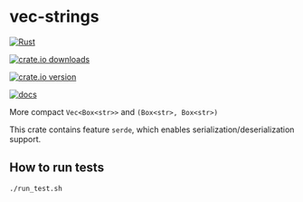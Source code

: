 # vec-strings

[![Rust](https://github.com/NobodyXu/vec-strings/actions/workflows/rust.yml/badge.svg)](https://github.com/NobodyXu/vec-strings/actions/workflows/rust.yml)

[![crate.io downloads](https://img.shields.io/crates/d/vec-strings)](https://crates.io/crates/vec-strings)

[![crate.io version](https://img.shields.io/crates/v/vec-strings)](https://crates.io/crates/vec-strings)

[![docs](https://docs.rs/vec-strings/badge.svg)](https://docs.rs/vec-strings)

More compact `Vec<Box<str>>` and `(Box<str>, Box<str>)`

This crate contains feature `serde`, which enables serialization/deserialization support.

## How to run tests

```
./run_test.sh
```
